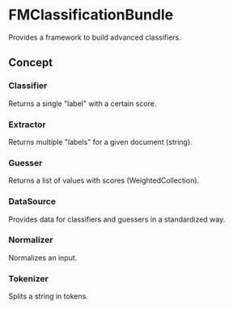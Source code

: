 FMClassificationBundle
======================

Provides a framework to build advanced classifiers.

## Concept

### Classifier

Returns a single "label" with a certain score.

### Extractor

Returns multiple "labels" for a given document (string).

### Guesser

Returns a list of values with scores (WeightedCollection).

### DataSource

Provides data for classifiers and guessers in a standardized way.

### Normalizer

Normalizes an input.

### Tokenizer

Splits a string in tokens.
